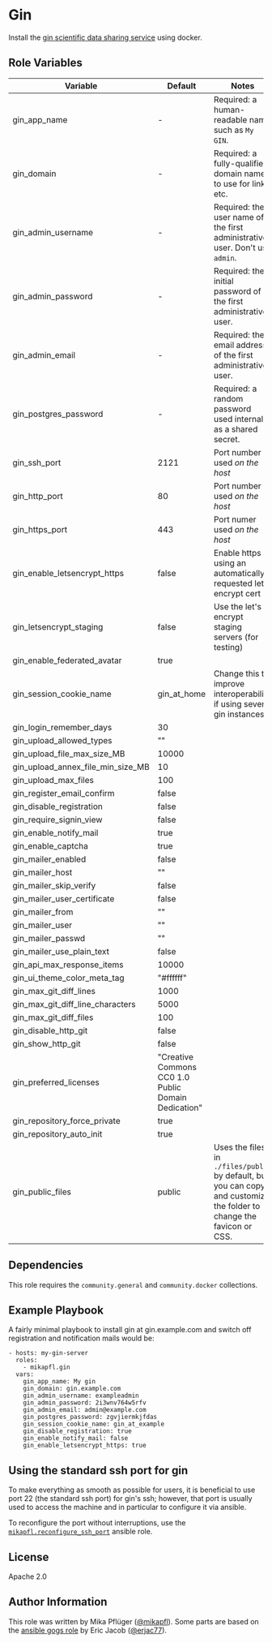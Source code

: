 Gin
===

Install the [gin scientific data sharing service](https://github.com/G-Node/gogs) using docker.


Role Variables
--------------


Variable | Default | Notes |
-------- | ------- | ----------- |
gin_app_name | - | Required: a human-readable name such as `My GIN`. |
gin_domain | - | Required: a fully-qualified domain name to use for links etc. |
gin_admin_username | - | Required: the user name of the first administrative user. Don't use `admin`. |
gin_admin_password | - | Required: the initial password of the first administrative user. |
gin_admin_email | - | Required: the email address of the first administrative user. |
gin_postgres_password | - | Required: a random password used internally as a shared secret. |
gin_ssh_port | 2121 | Port number used *on the host* |
gin_http_port | 80 | Port number used *on the host* |
gin_https_port | 443 | Port numer used *on the host* |
gin_enable_letsencrypt_https | false | Enable https using an automatically requested let's encrypt cert |
gin_letsencrypt_staging | false | Use the let's encrypt staging servers (for testing) |
gin_enable_federated_avatar | true | |
gin_session_cookie_name | gin_at_home | Change this to improve interoperability if using several gin instances |
gin_login_remember_days | 30 | |
gin_upload_allowed_types | "" | |
gin_upload_file_max_size_MB | 10000 | |
gin_upload_annex_file_min_size_MB | 10 | |
gin_upload_max_files | 100 | |
gin_register_email_confirm | false | |
gin_disable_registration | false | |
gin_require_signin_view | false | |
gin_enable_notify_mail | true | |
gin_enable_captcha | true | |
gin_mailer_enabled | false | |
gin_mailer_host | "" | |
gin_mailer_skip_verify | false | |
gin_mailer_user_certificate | false | |
gin_mailer_from | "" | |
gin_mailer_user | "" | |
gin_mailer_passwd | "" | |
gin_mailer_use_plain_text | false | |
gin_api_max_response_items | 10000 | |
gin_ui_theme_color_meta_tag | "#ffffff" | |
gin_max_git_diff_lines | 1000 | |
gin_max_git_diff_line_characters | 5000 | |
gin_max_git_diff_files | 100 | |
gin_disable_http_git | false | |
gin_show_http_git | false | |
gin_preferred_licenses | "Creative Commons CC0 1.0 Public Domain Dedication" | |
gin_repository_force_private | true | |
gin_repository_auto_init | true | |
gin_public_files | public | Uses the files in `./files/public` by default, but you can copy and customize the folder to change the favicon or CSS. |

Dependencies
------------

This role requires the `community.general` and `community.docker` collections.

Example Playbook
----------------

A fairly minimal playbook to install gin at gin.example.com and switch off registration and notification mails would be:

    - hosts: my-gin-server
      roles:
        - mikapfl.gin
      vars:
        gin_app_name: My gin
        gin_domain: gin.example.com
        gin_admin_username: exampleadmin
        gin_admin_password: 2i3wnv764w5rfv
        gin_admin_email: admin@example.com
        gin_postgres_password: zgvjiermkjfdas
        gin_session_cookie_name: gin_at_example
        gin_disable_registration: true
        gin_enable_notify_mail: false
        gin_enable_letsencrypt_https: true

Using the standard ssh port for gin
-----------------------------------

To make everything as smooth as possible for users, it is beneficial to use port 22 (the standard ssh port) for gin's ssh; however, that port is usually used to access the machine and in particular to configure it via ansible.

To reconfigure the port without interruptions, use the [`mikapfl.reconfigure_ssh_port`](https://github.com/mikapfl/reconfigure_ssh_port) ansible role.


License
-------

Apache 2.0

Author Information
------------------

This role was written by Mika Pflüger ([@mikapfl](https://github.com/mikapfl)). Some parts are based on the [ansible gogs role](https://github.com/erjac77/ansible-role-gogs) by Eric Jacob ([@erjac77](https://github.com/erjac77)).
